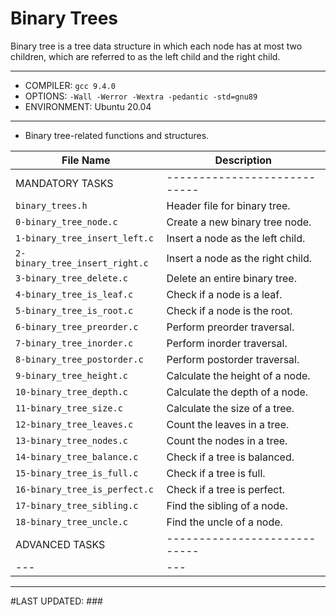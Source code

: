 # Binary Trees

Binary tree is a tree data structure in which each node has at most two children, which are referred to as the left child and the right child.

---
- COMPILER: `gcc 9.4.0`
- OPTIONS: `-Wall -Werror -Wextra -pedantic -std=gnu89`
- ENVIRONMENT: Ubuntu 20.04

---
- Binary tree-related functions and structures.

| File Name                  | Description                     |
| -------------------------- | ------------------------------- |
| MANDATORY TASKS		| ---------------------------- |
| `binary_trees.h`           | Header file for binary tree.    |
| `0-binary_tree_node.c`     | Create a new binary tree node.  |
| `1-binary_tree_insert_left.c` | Insert a node as the left child. |
| `2-binary_tree_insert_right.c` | Insert a node as the right child. |
| `3-binary_tree_delete.c`   | Delete an entire binary tree.   |
| `4-binary_tree_is_leaf.c`  | Check if a node is a leaf.      |
| `5-binary_tree_is_root.c`  | Check if a node is the root.    |
| `6-binary_tree_preorder.c` | Perform preorder traversal.     |
| `7-binary_tree_inorder.c`  | Perform inorder traversal.      |
| `8-binary_tree_postorder.c`| Perform postorder traversal.    |
| `9-binary_tree_height.c`   | Calculate the height of a node. |
| `10-binary_tree_depth.c`   | Calculate the depth of a node.  |
| `11-binary_tree_size.c`    | Calculate the size of a tree.   |
| `12-binary_tree_leaves.c`  | Count the leaves in a tree.     |
| `13-binary_tree_nodes.c`   | Count the nodes in a tree.      |
| `14-binary_tree_balance.c` | Check if a tree is balanced.    |
| `15-binary_tree_is_full.c` | Check if a tree is full.        |
| `16-binary_tree_is_perfect.c` | Check if a tree is perfect.  |
| `17-binary_tree_sibling.c` | Find the sibling of a node.     |
| `18-binary_tree_uncle.c`   | Find the uncle of a node.       |
| ADVANCED TASKS		| ---------------------------- |
| --- | --- |

---
#LAST UPDATED: ###